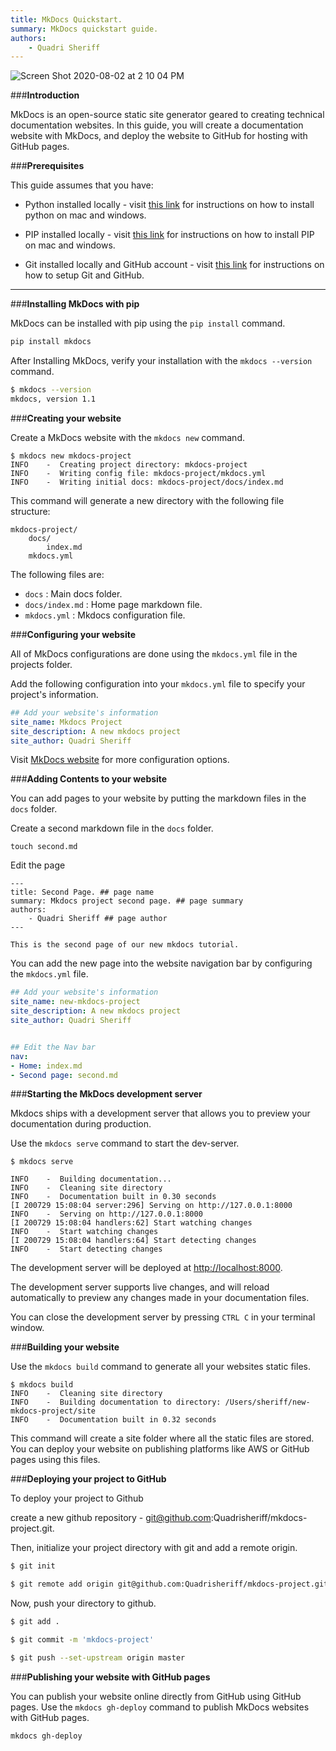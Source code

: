 ```yaml
---
title: MkDocs Quickstart.
summary: MkDocs quickstart guide.
authors:
    - Quadri Sheriff 
---
```


![Screen Shot 2020-08-02 at 2 10 04 PM](https://user-images.githubusercontent.com/59125401/89128860-7053c880-d4f0-11ea-9ab3-e563aeb24568.png)

###**Introduction**

MkDocs is an open-source static site generator geared to creating technical documentation websites. In this guide, you will create a documentation website with MkDocs, and deploy the website to GitHub for hosting with GitHub pages.

###**Prerequisites**

This guide assumes that you have:
 
  * Python installed locally - visit [this link](https://realpython.com/installing-python/) for instructions on how to install python on mac and windows.

  * PIP installed locally - visit [this link](https://realpython.com/what-is-pip/) for instructions on how to install 
  PIP on mac and windows.

  * Git installed locally and GitHub account - visit [this link](https://product.hubspot.com/blog/git-and-github-tutorial-for-beginners) for instructions on how to setup Git and GitHub.

---

###**Installing MkDocs with pip**

MkDocs can be installed with pip using the `pip install` command.

```Bash
pip install mkdocs
```

After Installing MkDocs, verify your installation with the  `mkdocs --version` command.

```Bash
$ mkdocs --version
mkdocs, version 1.1
```  

###**Creating your website**

Create a MkDocs website with the `mkdocs new` command.

```shell
$ mkdocs new mkdocs-project
INFO    -  Creating project directory: mkdocs-project 
INFO    -  Writing config file: mkdocs-project/mkdocs.yml 
INFO    -  Writing initial docs: mkdocs-project/docs/index.md 
```
This command will generate a new directory with the following file structure:

```
mkdocs-project/
    docs/        
        index.md 
    mkdocs.yml  
``` 

The following files are:

- `docs` : Main docs folder.
- `docs/index.md` : Home page markdown file.
- `mkdocs.yml` : Mkdocs configuration file.

###**Configuring your website**

All of MkDocs configurations are done using the `mkdocs.yml` file in the projects folder.

Add the following configuration into your `mkdocs.yml` file to specify your project's information.

```mkdocs.yml
## Add your website's information
site_name: Mkdocs Project
site_description: A new mkdocs project
site_author: Quadri Sheriff
```

Visit [MkDocs website](https://www.mkdocs.org/#getting-started) for more configuration options.

###**Adding Contents to your website**

You can add pages to your website by putting the markdown files in the `docs` folder.

Create a second markdown file in the `docs` folder.

```
touch second.md
```

Edit the page

```
---
title: Second Page. ## page name
summary: Mkdocs project second page. ## page summary
authors:
    - Quadri Sheriff ## page author
---

This is the second page of our new mkdocs tutorial.

```
You can add the new page into the website navigation bar by configuring the `mkdocs.yml` file.

```mkdocs.yml
## Add your website's information
site_name: new-mkdocs-project
site_description: A new mkdocs project
site_author: Quadri Sheriff


## Edit the Nav bar
nav:
- Home: index.md
- Second page: second.md

```

###**Starting the MkDocs development server**

Mkdocs ships with a development server that allows you to preview your documentation during production.

Use the `mkdocs serve` command to start the dev-server.

```shell 
$ mkdocs serve

INFO    -  Building documentation... 
INFO    -  Cleaning site directory 
INFO    -  Documentation built in 0.30 seconds 
[I 200729 15:08:04 server:296] Serving on http://127.0.0.1:8000
INFO    -  Serving on http://127.0.0.1:8000
[I 200729 15:08:04 handlers:62] Start watching changes
INFO    -  Start watching changes
[I 200729 15:08:04 handlers:64] Start detecting changes
INFO    -  Start detecting changes
```

The development server will be deployed at [http://localhost:8000](http://localhost:8000). 


The development server supports live changes, and will reload automatically to preview any changes made in your documentation files.

You can close the development server by pressing `CTRL C` in your terminal window.

###**Building your website**

Use the `mkdocs build` command to generate all your websites static files.

```
$ mkdocs build
INFO    -  Cleaning site directory 
INFO    -  Building documentation to directory: /Users/sheriff/new-mkdocs-project/site 
INFO    -  Documentation built in 0.32 seconds 
```

This command will create a site folder where all the static files are stored. You can deploy your website on publishing platforms like AWS or GitHub pages using this files.

###**Deploying your project to GitHub**

To deploy your project to Github

create a new github repository - git@github.com:Quadrisheriff/mkdocs-project.git.

Then, initialize your project directory with git and add a remote origin.

```bash
$ git init

$ git remote add origin git@github.com:Quadrisheriff/mkdocs-project.git

```

Now, push your directory to github.

```bash
$ git add .

$ git commit -m 'mkdocs-project'

$ git push --set-upstream origin master

```

###**Publishing your website with GitHub pages**

You can publish your website online directly from GitHub using GitHub pages. Use the `mkdocs gh-deploy` command to publish MkDocs websites with GitHub pages.

```bash
mkdocs gh-deploy
```








